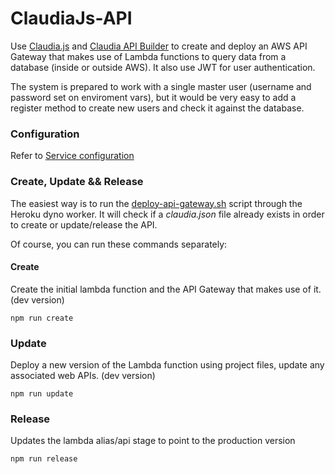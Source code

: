 # ClaudiaJs-API

Use [Claudia.js](https://claudiajs.com/) and [Claudia API Builder](https://claudiajs.com/claudia-api-builder.html) to create and deploy an AWS API Gateway that makes use of Lambda functions to query data from a database (inside or outside AWS). It also use JWT for user authentication.

The system is prepared to work with a single master user (username and password set on enviroment vars), but it would be very easy to add a register method to create new users and check it against the database.

### Configuration
Refer to [Service configuration](https://github.com/daniegarcia254/Stats-Portal#server)

### Create, Update && Release

The easiest way is to run the [deploy-api-gateway.sh](deploy-api-gateway.sh) script through the Heroku dyno worker.
It will check if a *claudia.json* file already exists in order to create or update/release the API.

Of course, you can run these commands separately:

#### Create
Create the initial lambda function and the API Gateway that makes use of it. (dev version)
```
npm run create
```

### Update
Deploy a new version of the Lambda function using project files, update any associated web APIs. (dev version)
```
npm run update
```

### Release
Updates the lambda alias/api stage to point to the production version
```
npm run release
```
